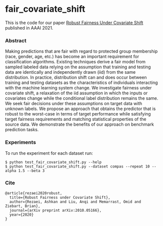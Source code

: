 # fair_covariate_shift
This is the code for our paper [Robust Fairness Under Covariate Shift](https://arxiv.org/abs/2010.05166) published in AAAI 2021.


### Abstract 

Making predictions that are fair with regard to protected group membership (race, gender, age, etc.) has become an important requirement for classification algorithms. Existing techniques derive a fair model from sampled labeled data relying on the assumption that training and testing data are identically and independently drawn (iid) from the same distribution. In practice, distribution shift can and does occur between training and testing datasets as the characteristics of individuals interacting with the machine learning system change. We investigate fairness under covariate shift, a relaxation of the iid assumption in which the inputs or covariates change while the conditional label distribution remains the same. We seek fair decisions under these assumptions on target data with unknown labels. We propose an approach that obtains the predictor that is robust to the worst-case in terms of target performance while satisfying target fairness requirements and matching statistical properties of the source data. We demonstrate the benefits of our approach on benchmark prediction tasks. 

### Experiments

To run the experiment for each dataset run:

```console
$ python test_fair_covariate_shift.py --help
$ python test_fair_covariate_shift.py --dataset compas --repeat 10 --alpha 1.5 --beta 3
```

### Cite
```
@article{rezaei2020robust,
  title={Robust Fairness under Covariate Shift},
  author={Rezaei, Ashkan and Liu, Anqi and Memarrast, Omid and Ziebart, Brian},
  journal={arXiv preprint arXiv:2010.05166},
  year={2020}
}
```
